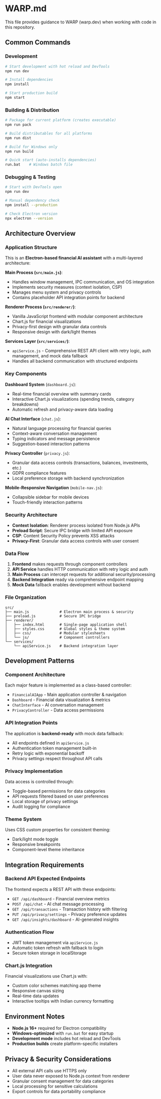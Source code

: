 # WARP.md

This file provides guidance to WARP (warp.dev) when working with code in this repository.

## Common Commands

### Development
```bash
# Start development with hot reload and DevTools
npm run dev

# Install dependencies
npm install

# Start production build
npm start
```

### Building & Distribution
```bash
# Package for current platform (creates executable)
npm run pack

# Build distributables for all platforms
npm run dist

# Build for Windows only
npm run build

# Quick start (auto-installs dependencies)
run.bat    # Windows batch file
```

### Debugging & Testing
```bash
# Start with DevTools open
npm run dev

# Manual dependency check
npm install --production

# Check Electron version
npx electron --version
```

## Architecture Overview

### Application Structure
This is an **Electron-based financial AI assistant** with a multi-layered architecture:

**Main Process (`src/main.js`)**:
- Handles window management, IPC communication, and OS integration
- Implements security measures (context isolation, CSP)
- Manages menu system and privacy controls
- Contains placeholder API integration points for backend

**Renderer Process (`src/renderer/`)**:
- Vanilla JavaScript frontend with modular component architecture
- Chart.js for financial visualizations
- Privacy-first design with granular data controls
- Responsive design with dark/light themes

**Services Layer (`src/services/`)**:
- `apiService.js` - Comprehensive REST API client with retry logic, auth management, and mock data fallback
- Handles all backend communication with structured endpoints

### Key Components

**Dashboard System** (`dashboard.js`):
- Real-time financial overview with summary cards
- Interactive Chart.js visualizations (spending trends, category breakdowns)
- Automatic refresh and privacy-aware data loading

**AI Chat Interface** (`chat.js`):
- Natural language processing for financial queries
- Context-aware conversation management
- Typing indicators and message persistence
- Suggestion-based interaction patterns

**Privacy Controller** (`privacy.js`):
- Granular data access controls (transactions, balances, investments, etc.)
- GDPR compliance features
- Local preference storage with backend synchronization

**Mobile-Responsive Navigation** (`mobile-nav.js`):
- Collapsible sidebar for mobile devices
- Touch-friendly interaction patterns

### Security Architecture
- **Context Isolation**: Renderer process isolated from Node.js APIs
- **Preload Script**: Secure IPC bridge with limited API exposure
- **CSP**: Content Security Policy prevents XSS attacks
- **Privacy-First**: Granular data access controls with user consent

### Data Flow
1. **Frontend** makes requests through component controllers
2. **API Service** handles HTTP communication with retry logic and auth
3. **Main Process** can intercept requests for additional security/processing
4. **Backend Integration** ready via comprehensive endpoint mapping
5. **Mock Data** fallback enables development without backend

### File Organization
```
src/
├── main.js              # Electron main process & security
├── preload.js           # Secure IPC bridge
├── renderer/
│   ├── index.html       # Single-page application shell
│   ├── styles.css       # Global styles & theme system
│   ├── css/             # Modular stylesheets
│   └── js/              # Component controllers
└── services/
    └── apiService.js    # Backend integration layer
```

## Development Patterns

### Component Architecture
Each major feature is implemented as a class-based controller:
- `FinancialAIApp` - Main application controller & navigation
- `Dashboard` - Financial data visualization & metrics
- `ChatInterface` - AI conversation management
- `PrivacyController` - Data access permissions

### API Integration Points
The application is **backend-ready** with mock data fallback:
- All endpoints defined in `apiService.js`
- Authentication token management built-in
- Retry logic with exponential backoff
- Privacy settings respect throughout API calls

### Privacy Implementation
Data access is controlled through:
- Toggle-based permissions for data categories
- API requests filtered based on user preferences
- Local storage of privacy settings
- Audit logging for compliance

### Theme System
Uses CSS custom properties for consistent theming:
- Dark/light mode toggle
- Responsive breakpoints
- Component-level theme inheritance

## Integration Requirements

### Backend API Expected Endpoints
The frontend expects a REST API with these endpoints:
- `GET /api/dashboard` - Financial overview metrics
- `POST /api/chat` - AI chat message processing  
- `GET /api/transactions` - Transaction history with filtering
- `PUT /api/privacy/settings` - Privacy preference updates
- `GET /api/insights/dashboard` - AI-generated insights

### Authentication Flow
- JWT token management via `apiService.js`
- Automatic token refresh with fallback to login
- Secure token storage in localStorage

### Chart.js Integration
Financial visualizations use Chart.js with:
- Custom color schemes matching app theme
- Responsive canvas sizing
- Real-time data updates
- Interactive tooltips with Indian currency formatting

## Environment Notes
- **Node.js 16+** required for Electron compatibility
- **Windows-optimized** with `run.bat` for easy startup
- **Development mode** includes hot reload and DevTools
- **Production builds** create platform-specific installers

## Privacy & Security Considerations
- All external API calls use HTTPS only
- User data never exposed to Node.js context from renderer
- Granular consent management for data categories
- Local processing for sensitive calculations
- Export controls for data portability compliance